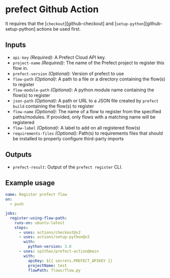 # prefect Github Action

It requires that the [`checkout`][github-checkout] and [`setup-python`][github-setup-python] actions be used first.

## Inputs

 - `api-key` _(Required)_: A Prefect Cloud API key.
 - `project-name` _(Required)_: The name of the Prefect project to register this flow in.
 - `prefect-version` _(Optional)_:  Version of prefect to use
 - `flow-path` _(Optional)_: A path to a file or a directory containing the flow(s) to register
 - `flow-module-path` _(Optional)_: A python module name containing the flow(s) to register
 - `json-path` _(Optional)_: A path or URL to a JSON file created by `prefect build` containing the flow(s) to register
 - `flow-name` _(Optional)_: The name of a flow to register from the specified paths/modules. If provided, only flows with a matching name will be registered
 - `flow-label` _(Optional)_: A label to add on all registered flow(s)
 - `requirements-files` _(Optional)_: Path(s) to requirements files that should be installed to properly configure third-party imports

## Outputs

 - `prefect-result`: Output of the `prefect register` CLI.

## Example usage

```yaml
name: Register prefect flow
on:
  - push

jobs:
  register-using-flow-path:
    runs-on: ubuntu-latest
    steps:
      - uses: actions/checkout@v2
      - uses: actions/setup-python@v2
        with:
          python-version: 3.8
      - uses: sp1thas/prefect-action@main
        with:
          apiKey: ${{ secrets.PREFECT_APIKEY }}
          projectName: test
          flowPath: flows/flow.py
```
